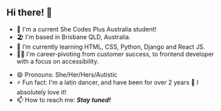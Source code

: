 ## Hi there! 👋


<!--
**AshleighCodes/AshleighCodes** is a ✨ _special_ ✨ repository because its `README.md` (this file) appears on your GitHub profile.

Here are some ideas to get you started:
-->

<!--
- 🔭 I’m currently working on...
-->
- 💜 I'm a current She Codes Plus Australia student!
- 🏖️ I'm based in Brisbane QLD, Australia.
- 🌱 I’m currently learning HTML, CSS, Python, Django and React JS.
- 👩‍💻 I'm career-pivoting from customer success, to frontend developer with a focus on accessibility.
<!--
- 👯 I’m looking to collaborate on ...
- 🤔 I’m looking for help with ...
- 💬 Ask me about ...
-->
- 😄 Pronouns: She/Her/Hers/Autistic
- ⚡ Fun fact: I'm a latin dancer, and have been for over 2 years 💃 I absolutely love it!
- 📫 How to reach me: ***Stay tuned!***

